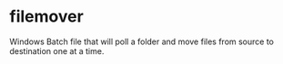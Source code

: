 # filemover
Windows Batch file that will poll a folder and move files from source to destination one at a time.

